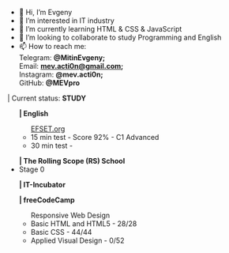 - 👋 Hi, I’m Evgeny
- 👀 I’m interested in IT industry
- 🌱 I’m currently learning HTML & CSS & JavaScript
- 💞️ I’m looking to collaborate to study Programming and English
- 📫 How to reach me: 
<br>Telegram: <strong>@MitinEvgeny;</strong>
<br>Email: <strong>mev.acti0n@gmail.com;</strong>
<br>Instagram: <strong>@mev.acti0n;</strong>
<br>GitHub: <strong>@MEVpro</strong>

| Current status: <strong>STUDY</strong>

<div>
    <ul><strong>| English</strong>
        <ul><a href="https://www.efset.org/" target="_blank">EFSET.org</a>
            <li>15 min test - Score 92% - C1 Advanced</li>
            <li>30 min test - </li>
        </ul>
    </ul>
</div>

<div>
    <ul><strong>| The Rolling Scope (RS) School</strong>
                <li>Stage 0</li>
    </ul>
</div>

<div>
    <ul><strong>| IT-Incubator</strong>
    </ul>
</div>

<div>
    <ul><strong>| freeCodeCamp</strong>
        <ul>Responsive Web Design
            <li>Basic HTML and HTML5 - 28/28</li>
            <li>Basic CSS - 44/44</li>
            <li>Applied Visual Design - 0/52</li>
        </ul>
    </ul>
</div>